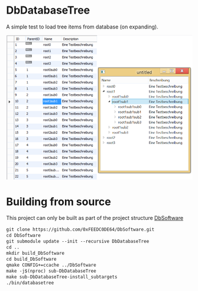 # DbDatabaseTree
A simple test to load tree items from database (on expanding).

![Screenshot of database and QTreeView](https://raw.githubusercontent.com/0xFEEDC0DE64/DbDatabaseTree/master/screenshot.png)

# Building from source
This project can only be built as part of the project structure [DbSoftware](https://github.com/0xFEEDC0DE64/DbSoftware)

```Shell
git clone https://github.com/0xFEEDC0DE64/DbSoftware.git
cd DbSoftware
git submodule update --init --recursive DbDatabaseTree
cd ..
mkdir build_DbSoftware
cd build_DbSoftware
qmake CONFIG+=ccache ../DbSoftware
make -j$(nproc) sub-DbDatabaseTree
make sub-DbDatabaseTree-install_subtargets
./bin/databasetree
```
